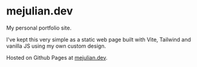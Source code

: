 # mejulian.dev

My personal portfolio site.

I've kept this very simple as a static web page built with Vite, Tailwind and vanilla JS using my own custom design.

Hosted on Github Pages at [mejulian.dev](https://mejulian.dev).
